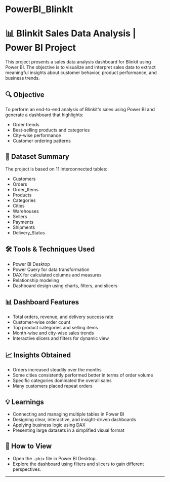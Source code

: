 # PowerBI_BlinkIt
# 📊 Blinkit Sales Data Analysis | Power BI Project

This project presents a sales data analysis dashboard for Blinkit using Power BI. The objective is to visualize and interpret sales data to extract meaningful insights about customer behavior, product performance, and business trends.

## 🔍 Objective

To perform an end-to-end analysis of Blinkit's sales using Power BI and generate a dashboard that highlights:
- Order trends
- Best-selling products and categories
- City-wise performance
- Customer ordering patterns

## 📁 Dataset Summary

The project is based on 11 interconnected tables:
- Customers
- Orders
- Order_Items
- Products
- Categories
- Cities
- Warehouses
- Sellers
- Payments
- Shipments
- Delivery_Status

## 🛠 Tools & Techniques Used

- Power BI Desktop
- Power Query for data transformation
- DAX for calculated columns and measures
- Relationship modeling
- Dashboard design using charts, filters, and slicers

## 📊 Dashboard Features

- Total orders, revenue, and delivery success rate
- Customer-wise order count
- Top product categories and selling items
- Month-wise and city-wise sales trends
- Interactive slicers and filters for dynamic view

## 📈 Insights Obtained

- Orders increased steadily over the months
- Some cities consistently performed better in terms of order volume
- Specific categories dominated the overall sales
- Many customers placed repeat orders

## 💡 Learnings

- Connecting and managing multiple tables in Power BI
- Designing clear, interactive, and insight-driven dashboards
- Applying business logic using DAX
- Presenting large datasets in a simplified visual format

## 📁 How to View

- Open the `.pbix` file in Power BI Desktop.
- Explore the dashboard using filters and slicers to gain different perspectives.

---

